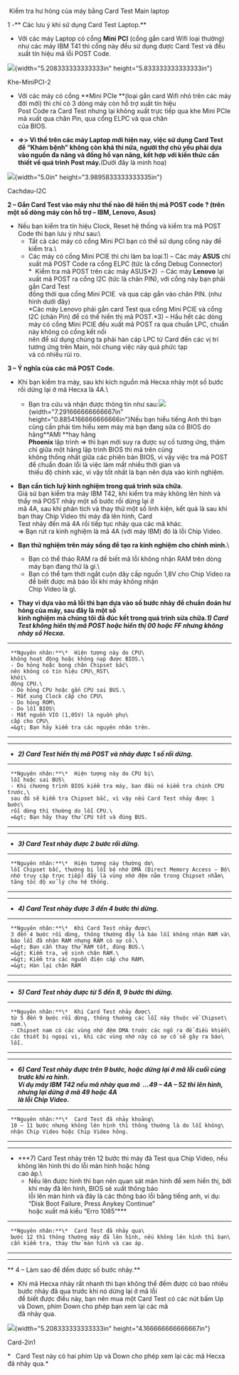  Kiểm tra hư hỏng của máy bằng Card Test Main laptop

1 -** Các lưu ý khi sử dụng Card Test Laptop.**

-   Với các máy Laptop có cổng **Mini PCI** (cổng gắn card Wifi
    loại thường) như các máy IBM T41 thì cổng này đều sử dụng được Card
    Test và đều xuất tín hiệu mã lỗi POST Code.

![](card-test-laptop-media/media/image1.jpeg){width="5.208333333333333in"
height="5.833333333333333in"}

Khe-MiniPCI-2

-   Với các máy có cổng **Mini PCIe **(loại gắn card Wifi nhỏ trên các
    máy đời mới) thì chỉ có 3 dòng máy còn hỗ trợ xuất tín hiệu\
    Post Code ra Card Test nhưng lại không xuất trực tiếp qua khe Mini
    PCIe mà xuất qua chân Pin, qua cổng ELPC và qua chân\
    của BIOS.

-   **=&gt;&gt; Vì thế trên các máy Laptop mới hiện nay, việc sử dụng
    Card Test để “Khám bệnh” không còn khả thi nữa, người thợ chủ yếu
    phải dựa vào nguồn đa năng và đồng hồ vạn năng, kết hợp với kiến
    thức cần thiết về quá trình Post máy.**(Dưới đây là minh hoạ)

![](card-test-laptop-media/media/image2.jpeg){width="5.0in"
height="3.9895833333333335in"}

Cachdau-I2C

**2 – Gắn Card Test vào máy như thế nào để hiển thị mã POST code ? (trên
một số dòng máy còn hỗ trợ – IBM, Lenovo, Asus)**

-   Nếu bạn kiểm tra tín hiệu Clock, Reset hệ thống và kiểm tra mã POST
    Code thì bạn lưu ý như sau:\
    - Tất cả các máy có cổng Mini PCI bạn có thể sử dụng cổng này để
    kiểm tra.\
    - Các máy có cổng Mini PCIE thì chi làm ba loại.1) – Các
    máy **ASUS** chỉ xuất mã POST Code ra cổng ELPC (tức là cổng Debug
    Connector)\
    *  Kiểm tra mã POST trên các máy ASUS*2)  – Các máy **Lenovo** lại
    xuất mã POST ra cổng I2C (tức là chân PIN), với cổng này bạn phải
    gắn Card Test\
    đồng thời qua cổng Mini PCIE  và qua cáp gắn vào chân PIN. (như hình
    dưới đây)\
    *Các máy Lenovo phải gắn card Test qua cổng Mini PCIE và cổng I2C
    (chân Pin) để có thể hiển thị mã POST.*3) – Hầu hết các dòng máy có
    cổng Mini PCIE đều xuất mã POST ra qua chuẩn LPC, chuẩn này không có
    cổng kết nối\
    nên để sử dụng chúng ta phải hàn cáp LPC từ Card đến các vị trí
    tương ứng trên Main, nói chung việc này quá phức tạp\
    và có nhiều rủi ro.

**3 – Ý nghĩa của các mã POST Code.**

-   Khi bạn kiểm tra máy, sau khi kích nguồn mã Hecxa nhảy một số bước
    rồi dừng lại ở mã Hecxa là 4A.\
    - Bạn tra cứu và nhận được thông tin như
    sau:![](card-test-laptop-media/media/image4.gif){width="7.291666666666667in"
    height="0.8854166666666666in"}Nếu bạn hiểu tiếng Anh thì bạn cũng
    cần phải tìm hiểu xem máy mà bạn đang sửa có BIOS do hãng**AMI **hay
    hãng\
    **Phoenix** lập trình =&gt; thì bạn mới suy ra được sự cố tương ứng,
    thậm chí giữa một hãng lập trình BIOS thì mã trên cũng\
    không thống nhất giữa các phiên bản BIOS, vì vậy việc tra mã POST để
    chuẩn đoán lỗi là việc làm mất nhiều thời gian và\
    thiếu độ chính xác, vì vậy tốt nhất là bạn nên dựa vào kinh nghiệm.

-   **Bạn cần tích luỹ kinh nghiệm trong quá trình sửa chữa.**\
    Giả sử bạn kiểm tra máy IBM T42, khi kiểm tra máy không lên hình và
    thấy mã POST nhảy một số bước rồi dừng lại ở\
    mã 4A, sau khi phân tích và thay thử một số linh kiện, kết quả là
    sau khi bạn thay Chip Video thì máy đã lên hình, Card\
    Test nhảy đến mã 4A rồi tiếp tục nhảy qua các mã khác.\
    =&gt; Bạn rút ra kinh nghiệm là mã 4A (với máy IBM) đó là lỗi
    Chip Video.

-   **Bạn thử nghiệm trên máy sống để tạo ra kinh nghiệm cho
    chính mình.**\
    - Bạn có thể tháo RAM ra để biết mã lỗi không nhận RAM trên dòng máy
    bạn đang thử là gì.\
    - Bạn có thể tạm thời ngắt cuộn dây cấp nguồn 1,8V cho Chip Video ra
    để biết được mã báo lỗi khi máy không nhận\
    Chip Video là gì.

-   **Thay vì dựa vào mã lỗi thì bạn dựa vào số bước nhảy để chuẩn đoán
    hư hỏng của máy, sau đây là một số\
    kinh nghiệm mà chúng tôi đã đúc kết trong quá trình sửa chữa.*1)
    Card Test không hiển thị mã POST hoặc hiển thị 00 hoặc FF nhưng
    không nhảy số Hecxa.***

  -------------------------------------------------
     **Nguyên nhân:**\*  Hiện tượng này do CPU\
     không hoạt động hoặc không nạp được BIOS.\
     - Do hỏng hoặc bong chân Chipset bắc\
     nên không có tín hiệu CPU\_RST\
     khởi\
     động CPU.\
     - Do hỏng CPU hoặc gắn CPU sai BUS.\
     - Mất xung Clock cấp cho CPU\
     - Do hỏng ROM\
     - Do lỗi BIOS\
     - Mất nguồn VIO (1,05V) là nguồn phụ\
     cấp cho CPU\
     =&gt; Bạn hãy kiểm tra các nguyên nhân trên.
  -- ----------------------------------------------
  -------------------------------------------------

-   ***2) Card Test hiển thị mã POST và nhảy được 1 số rồi dừng.***

  --------------------------------------------------------------------------------
     **Nguyên nhân:**\*  Hiện tượng này do CPU bị\
     lỗi hoặc sai BUS\
     - Khi chương trình BIOS kiểm tra máy, ban đầu nó kiểm tra chính CPU trước,\
     sau đó sẽ kiểm tra Chipset bắc, vì vậy nếu Card Test nhảy được 1 bước\
     rồi dừng thì thường do lỗi CPU.\
     =&gt; Bạn hãy thay thử CPU tốt và đúng BUS.
  -- -----------------------------------------------------------------------------
  --------------------------------------------------------------------------------

-   ***3) Card Test nhảy được 2 bước rồi dừng.***

  --------------------------------------------------------------------------
     **Nguyên nhân:**\*  Hiện tượng này thường do\
     lỗi Chipset bắc, thường bị lỗi bộ nhớ DMA (Direct Memory Access – Bộ\
     nhớ truy cập trực tiếp) đấy là vùng nhớ đệm nằm trong Chipset nhằm\
     tăng tốc độ xử lý cho hệ thống.
  -- -----------------------------------------------------------------------
  --------------------------------------------------------------------------

-   ***4) Card Test nhảy được 3 đến 4 bước thì dừng.***

  --------------------------------------------------------------------------
     **Nguyên nhân:**\*  Khi Card Test nhảy được\
     3 đến 4 bước rồi dừng, thông thường đây là báo lỗi không nhận RAM và\
     báo lỗi đã nhận RAM nhưng RAM có sự cố.\
     =&gt; Bạn cần thay thử RAM tốt, đúng BUS.\
     =&gt; Kiểm tra, vệ sinh chân RAM.\
     =&gt; Kiểm tra các nguồn điện cấp cho RAM\
     =&gt; Hàn lại chân RAM
  -- -----------------------------------------------------------------------
  --------------------------------------------------------------------------

-   ***5) Card Test nhảy được từ 5 đến 8, 9 bước thì dừng.***

  --------------------------------------------------------------------------
     **Nguyên nhân:**\*  Khi Card Test nhảy được\
     từ 5 đến 9 bước rồi dừng, thông thường các lỗi này thuộc về Chipset\
     nam.\
     - Chipset nam có các vùng nhớ đệm DMA trước các ngõ ra để điều khiển\
     các thiết bị ngoại vi, khi các vùng nhớ này có sự cố sẽ gây ra báo\
     lỗi.
  -- -----------------------------------------------------------------------
  --------------------------------------------------------------------------

-   ***6) Card Test nhảy được trên 9 bước, hoặc dừng lại ở mã lỗi cuối
    cùng trước khi ra hình.\
    Ví dụ máy IBM T42 nếu mã nhảy qua mã  …49 – 4A – 52 thì lên hình,
    nhưng lại dừng ở mã 49 hoặc 4A\
    là lỗi Chip Video.***

  ------------------------------------------------------------------------
     **Nguyên nhân:**\*  Card Test đã nhảy khoảng\
     10 – 11 bước nhưng không lên hình thì thông thường là do lỗi không\
     nhận Chip Video hoặc Chip Video hỏng.
  -- ---------------------------------------------------------------------
  ------------------------------------------------------------------------

-   ***7) Card Test nhảy trên 12 bước thì máy đã Test qua Chip Video,
    nếu không lên hình thì do lỗi màn hình hoặc hỏng\
    cao áp.\
    - Nếu lên được hình thì bạn nên quan sát màn hình để xem hiển thị,
    bởi khi máy đã lên hình, BIOS sẽ xuất thông báo\
    lỗi lên màn hình và đây là các thông báo lỗi bằng tiếng anh, ví dụ:
    “Disk Boot Failure, Press Anykey Continue”\
    hoặc xuất mã kiểu “Erro 1085“***

  --------------------------------------------------------------------------
     **Nguyên nhân:**\*  Card Test đã nhảy qua\
     bước 12 thì thông thường máy đã lên hình, nếu không lên hình thì bạn\
     cần kiểm tra, thay thử màn hình và cao áp.
  -- -----------------------------------------------------------------------
  --------------------------------------------------------------------------

** 4 – Làm sao để đếm được số bước nhảy.**

-   Khi mã Hecxa nhảy rất nhanh thì bạn không thể đếm được có bao nhiêu
    bước nhảy đã qua trước khi nó dừng lại ở mã lỗi\
    để biết được điều này, bạn nên mua một Card Test có các nút bấm Up
    và Down, phím Down cho phép bạn xem lại các mã\
    đã nhảy qua.

![](card-test-laptop-media/media/image5.gif){width="5.208333333333333in"
height="4.166666666666667in"}

Card-2in1

*   Card Test này có hai phím Up và Down cho phép xem lại các mã Hecxa
đã nhảy qua.*
